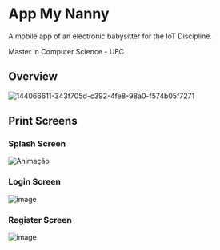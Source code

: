 # App My Nanny

A mobile app of an electronic babysitter for the IoT Discipline.

Master in Computer Science - UFC

## Overview

![144066611-343f705d-c392-4fe8-98a0-f574b05f7271](https://user-images.githubusercontent.com/23506996/152996890-75fba76d-2490-403e-b2ce-259852c3d194.png)

## Print Screens

### Splash Screen

![Animação](https://user-images.githubusercontent.com/23506996/153272303-e4996ccc-761b-4ccc-b859-020acabd86ca.gif)

### Login Screen

![image](https://user-images.githubusercontent.com/23506996/153273061-a6d2c59d-e9f5-4980-aeaf-9c3b83a27f60.png)

### Register Screen

![image](https://user-images.githubusercontent.com/23506996/153273507-d082e05b-ec59-4a06-bb2d-202adc261ee7.png)
